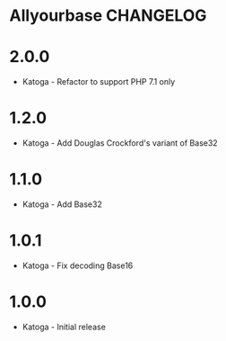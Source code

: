 # Allyourbase CHANGELOG

# 2.0.0
- Katoga - Refactor to support PHP 7.1 only

# 1.2.0
- Katoga - Add Douglas Crockford's variant of Base32

# 1.1.0
- Katoga - Add Base32

# 1.0.1
- Katoga - Fix decoding Base16

# 1.0.0
- Katoga - Initial release
